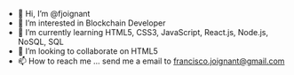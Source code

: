 - 👋 Hi, I’m @fjoignant
- 👀 I’m interested in Blockchain Developer
- 🌱 I’m currently learning HTML5, CSS3, JavaScript, React.js, Node.js, NoSQL, SQL
- 💞️ I’m looking to collaborate on HTML5
- 📫 How to reach me ... send me a email to francisco.joignant@gmail.com

<!---
fjoignant/fjoignant is a ✨ special ✨ repository because its `README.md` (this file) appears on your GitHub profile.
You can click the Preview link to take a look at your changes.
--->
